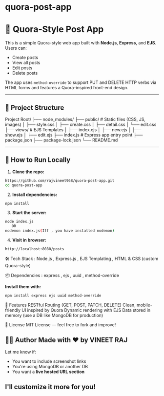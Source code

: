# quora-post-app
# 📝 Quora-Style Post App

This is a simple Quora-style web app built with **Node.js**, **Express**, and **EJS**. Users can:
- Create posts
- View all posts
- Edit posts
- Delete posts

The app uses `method-override` to support PUT and DELETE HTTP verbs via HTML forms and features a Quora-inspired front-end design.

---

## 📂 Project Structure

Project Root/
├── node_modules/
├── public/                 # Static files (CSS, JS, images)
│   ├── style.css
│   ├── create.css
│   ├── detail.css
│   └── edit.css
├── views/                  # EJS Templates
│   ├── index.ejs
│   ├── new.ejs
│   ├── show.ejs
│   ├── edit.ejs
├── index.js                # Express app entry point
├── package.json
├── package-lock.json
└── README.md


---

## 🚀 How to Run Locally

1. **Clone the repo:**

```bash
https://github.com/rajvineet968/quora-post-app.git
cd quora-post-app
```

2. **Install dependencies:**

```bash
npm install
```

3. **Start the server:**

```bash
node index.js
   OR
nodemon index.js(Iff , you have installed nodemon)
```

4. **Visit in browser:**

```bash
http://localhost:8080/posts
```

🛠️ Tech Stack : 
Node.js , 
Express.js ,
EJS Templating ,
HTML & CSS (custom Quora-style)

📦 Dependencies : 
express ,
ejs ,
uuid ,
method-override

**Install them with:**
```bash
npm install express ejs uuid method-override
```

🧠 Features
RESTful Routing (GET, POST, PATCH, DELETE)
Clean, mobile-friendly UI inspired by Quora
Dynamic rendering with EJS
Data stored in memory (use a DB like MongoDB for production)

📄 License
MIT License — feel free to fork and improve!


👨‍💻 Author
Made with ❤️ by VINEET RAJ
---
Let me know if:
- You want to include screenshot links
- You're using MongoDB or another DB
- You want a **live hosted URL section**

I'll customize it more for you!
---
